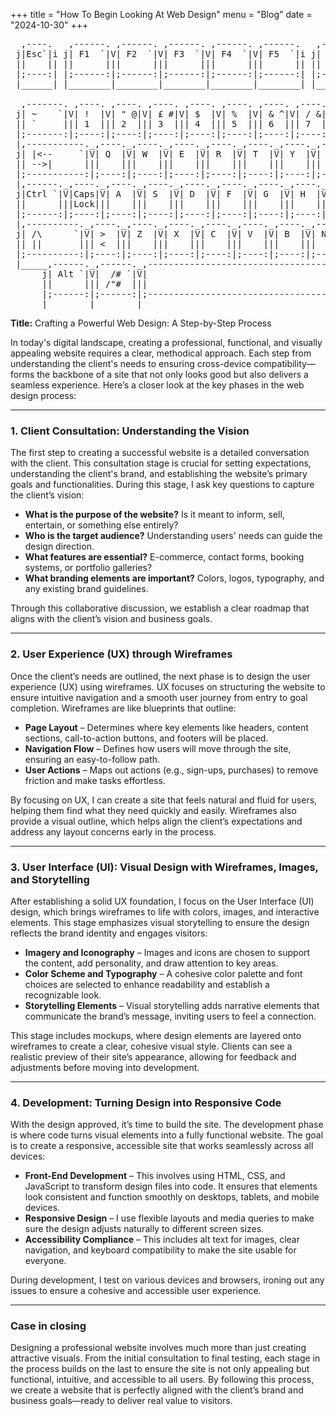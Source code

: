 +++
title = "How To Begin Looking At Web Design"
menu = "Blog"
date = "2024-10-30"
+++

<pre>  ,----.   ,------. ,------. ,------. ,------. ,------.   ,------. ,------. ,------. ,------. ,------.                  _    _ __    __
 j|Esc`|i j| F1  `|V| F2  `|V| F3  `|V| F4  `|V| F5  `|i j| F6  `|V| F7  `|V| F8  `|V| F9  `|V| F10 `|i           /|    /|  /| ||  //' |    /|
 ||    || ||      |||      |||      |||      |||      || ||      |||      |||      |||      |||      ||          /||   /|| /|| || /|  __   /||    H.DISK  =====
 |;----:| |;------:|;------:|;------:|;------:|;------:| |;------:|;------:|;------:|;------:|;------:|         /-||  / ||/ || || ||  ||  /-||    F.DISK  =====
 |______| |________|________|________|________|________| |________|________|________|________|________|        /  || /  |/  || || \_\,|/ /  ||    POWER   =====
                                                                                                              ""  """"      "" ""   ""  ""  ""
  ,-------. ,----. ,----. ,----. ,----. ,----. ,----. ,----. ,----. ,----. ,----. ,----. ,----. ,----. ,----.   ,-------. ,--------.   ,----. ,----. ,----. ,----.
 j| ~    `|V| !  |V| " @|V| £ #|V| $  |V| %  |V| & ^|V| / &|V| ( *|V| ) (|V| = )|V| ? _|V| ` +|V| |  |V| <-`|i j| Del  `|V| Help  `|i j| { `|V| } `|V| / `|V| * `|i
 || `     ||| 1  ||| 2  ||| 3  ||| 4  ||| 5  ||| 6  ||| 7  ||| 8  ||| 9  ||| 0  ||| + -||| ´ =||| \  |||    || ||       |||        || || [  ||| ]  |||    |||    ||
 |;-------:|;----:|;----:|;----:|;----:|;----:|;----:|;----:|;----:|;----:|;----:|;----:|;----:|;----:|;----:| |;-------:|;--------:| |;----:|;----:|;----:|;----:|
 |,-----------._,----._,----._,----._,----._,----._,----._,----._,----._,----._,----._,----._,----._,-------.| |_________|__________| |,----.|,----.|,----.|,----.|
 j| |<--     `|V| Q  |V| W  |V| E  |V| R  |V| T  |V| Y  |V| U  |V| I  |V| O  |V| P  |V| Å  |V| ^  |V|      `|i                        j| 7  |V| 8  |V| 9  |V| - `|i
 || -->|      |||    |||    |||    |||    |||    |||    |||    |||    |||    |||    |||    ||| ¨  |||     | ||                        ||    |||    |||    |||    ||
 |;-----------:|;----:|;----:|;----:|;----:|;----:|;----:|;----:|;----:|;----:|;----:|;----:|;----:|;-,   | ||                        |;----:|;----:|;----:|;----:|
 |,------._,----._,----._,----._,----._,----._,----._,----._,----._,----._,----._,----._,----._,----.j|   | ||         ,----.         |,----.|,----.|,----.|,----.|
 j|Ctrl `|V|Caps|V| A  |V| S  |V| D  |V| F  |V| G  |V| H  |V| J  |V| K  |V| L  |V| Ö :|V| Ä "|V| *  |i| <-' ||        j| ^  |i        j| 4  |V| 5  |V| 6  |V| + `|i
 ||      |||Lock|||    |||    |||    |||    |||    |||    |||    |||    |||    |||   ;|||   ´||| '  |||     ||        || |  ||        ||    |||    |||    |||    ||
 |;------:|;----:|;----:|;----:|;----:|;----:|;----:|;----:|;----:|;----:|;----:|;----:|;----:|;----:|;-----:|        |;----:|        |;----:|;----:|;----:|;----:|
 |,----------._,----._,----._,----._,----._,----._,----._,----._,----._,----._,----._,----._,---------------.|  ,----.|,----.|,----.  |,----.|,----.|,----.|,----.|
 j| /\      `|V| >  |V| Z  |V| X  |V| C  |V| V  |V| B  |V| N  |V| M  |V| ; <|V| : >|V| _ ?|V| /\           `|i j| <- |V| |  |V| -> |i j| 1  |V| 2  |V| 3  |V| E `|i
 || ||       ||| <  |||    |||    |||    |||    |||    |||    |||    ||| ,  ||| .  ||| - /||| ||            || ||    ||| v  |||    || ||    |||    |||    ||| n  ||
 |;----------:|;----:|;----:|;----:|;----:|;----:|;----:|;----:|;----:|;----:|;----:|;----:|;---------------:| |;----:|;----:|;----:| |;----:|;----:|;----:|| t  ||
 |_____,------._,------._,------------------------------------------------------------._,------._,------.____| |______|______|______| |,-----------.|,----.|| e  ||
      j| Alt `|V|  /# `|V|                                                            |V|  /] `|V| Alt `|i                            j| 0         |V| .  |i| r  ||
      ||      ||| /"#  |||                                                            ||| /"]  |||      ||                            ||           |||    |||    ||
      |;------:|;------:|;------------------------------------------------------------:|;------:|;------:|                            |;-----------:|;----:|;----:|
      |________|________|_________________________________________________________itz__|________|________|                            |____Ins______|_Del__|______|</pre>


**Title:** Crafting a Powerful Web Design: A Step-by-Step Process

In today's digital landscape, creating a professional, functional, and visually appealing website requires a clear, methodical approach. Each step from understanding the client's needs to ensuring cross-device compatibility—forms the backbone of a site that not only looks good but also delivers a seamless experience. Here’s a closer look at the key phases in the web design process:

---

### 1. **Client Consultation: Understanding the Vision**

The first step to creating a successful website is a detailed conversation with the client. This consultation stage is crucial for setting expectations, understanding the client's brand, and establishing the website’s primary goals and functionalities. During this stage, I ask key questions to capture the client’s vision:

- **What is the purpose of the website?** Is it meant to inform, sell, entertain, or something else entirely?
- **Who is the target audience?** Understanding users' needs can guide the design direction.
- **What features are essential?** E-commerce, contact forms, booking systems, or portfolio galleries?
- **What branding elements are important?** Colors, logos, typography, and any existing brand guidelines.

Through this collaborative discussion, we establish a clear roadmap that aligns with the client’s vision and business goals.

---

### 2. **User Experience (UX) through Wireframes**

Once the client’s needs are outlined, the next phase is to design the user experience (UX) using wireframes. UX focuses on structuring the website to ensure intuitive navigation and a smooth user journey from entry to goal completion. Wireframes are like blueprints that outline:

- **Page Layout** – Determines where key elements like headers, content sections, call-to-action buttons, and footers will be placed.
- **Navigation Flow** – Defines how users will move through the site, ensuring an easy-to-follow path.
- **User Actions** – Maps out actions (e.g., sign-ups, purchases) to remove friction and make tasks effortless.

By focusing on UX, I can create a site that feels natural and fluid for users, helping them find what they need quickly and easily. Wireframes also provide a visual outline, which helps align the client’s expectations and address any layout concerns early in the process.

---

### 3. **User Interface (UI): Visual Design with Wireframes, Images, and Storytelling**

After establishing a solid UX foundation, I focus on the User Interface (UI) design, which brings wireframes to life with colors, images, and interactive elements. This stage emphasizes visual storytelling to ensure the design reflects the brand identity and engages visitors:

- **Imagery and Iconography** – Images and icons are chosen to support the content, add personality, and draw attention to key areas.
- **Color Scheme and Typography** – A cohesive color palette and font choices are selected to enhance readability and establish a recognizable look.
- **Storytelling Elements** – Visual storytelling adds narrative elements that communicate the brand’s message, inviting users to feel a connection.

This stage includes mockups, where design elements are layered onto wireframes to create a clear, cohesive visual style. Clients can see a realistic preview of their site’s appearance, allowing for feedback and adjustments before moving into development.

---

### 4. **Development: Turning Design into Responsive Code**

With the design approved, it’s time to build the site. The development phase is where code turns visual elements into a fully functional website. The goal is to create a responsive, accessible site that works seamlessly across all devices:

- **Front-End Development** – This involves using HTML, CSS, and JavaScript to transform design files into code. It ensures that elements look consistent and function smoothly on desktops, tablets, and mobile devices.
- **Responsive Design** – I use flexible layouts and media queries to make sure the design adjusts naturally to different screen sizes.
- **Accessibility Compliance** – This includes alt text for images, clear navigation, and keyboard compatibility to make the site usable for everyone.
  
During development, I test on various devices and browsers, ironing out any issues to ensure a cohesive and accessible user experience.

---

### Case in closing

Designing a professional website involves much more than just creating attractive visuals. From the initial consultation to final testing, each stage in the process builds on the last to ensure the site is not only appealing but functional, intuitive, and accessible to all users. By following this process, we create a website that is perfectly aligned with the client’s brand and business goals—ready to deliver real value to visitors.



